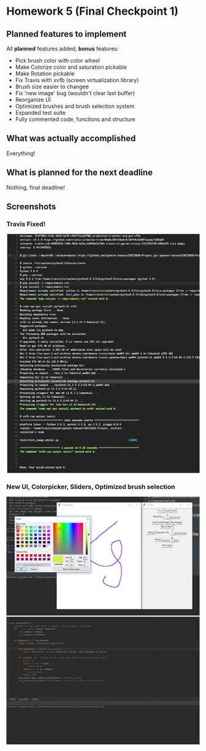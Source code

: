 # Homework 5 (Final Checkpoint 1)

## Planned features to implement
All **planned** features added, **bonus** features:
- Pick brush color with color wheel
- Make Colorize color and saturation pickable
- Make Rotation pickable
- Fix Travis with xvfb (screen virtualization library)
- Brush size easier to changee
- Fix 'new image' bug (wouldn't clear last buffer)
- Reorganize UI
- Optimized brushes and brush selection system
- Expanded test suite
- Fully commented code, functions and structure

##  What was actually accomplished
Everything!

## What is planned for the next deadline
Nothing, final deadline!

## Screenshots
### Travis Fixed!
<img src="images/hw6_travisworks.PNG" />

### New UI, Colorpicker, Sliders, Optimized brush selection
<img src="images/hw6_colorpicker.PNG" />
<img src="images/hw6_screencap.gif" />